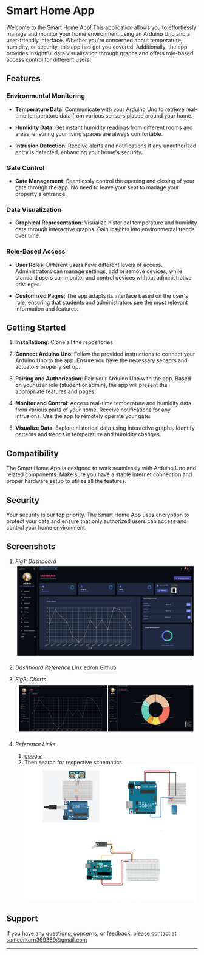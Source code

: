 # Smart Home App

Welcome to the Smart Home App! This application allows you to effortlessly manage and monitor your home environment using an Arduino Uno and a user-friendly interface. Whether you're concerned about temperature, humidity, or security, this app has got you covered. Additionally, the app provides insightful data visualization through graphs and offers role-based access control for different users.

## Features

### Environmental Monitoring

- **Temperature Data**: Communicate with your Arduino Uno to retrieve real-time temperature data from various sensors placed around your home.

- **Humidity Data**: Get instant humidity readings from different rooms and areas, ensuring your living spaces are always comfortable.

- **Intrusion Detection**: Receive alerts and notifications if any unauthorized entry is detected, enhancing your home's security.

### Gate Control

- **Gate Management**: Seamlessly control the opening and closing of your gate through the app. No need to leave your seat to manage your property's entrance.

### Data Visualization

- **Graphical Representation**: Visualize historical temperature and humidity data through interactive graphs. Gain insights into environmental trends over time.

### Role-Based Access

- **User Roles**: Different users have different levels of access. Administrators can manage settings, add or remove devices, while standard users can monitor and control devices without administrative privileges.

- **Customized Pages**: The app adapts its interface based on the user's role, ensuring that students and administrators see the most relevant information and features.

## Getting Started

1. **Installationg**: Clone all the repositories

2. **Connect Arduino Uno**: Follow the provided instructions to connect your Arduino Uno to the app. Ensure you have the necessary sensors and actuators properly set up.

3. **Pairing and Authorization**: Pair your Arduino Uno with the app. Based on your user role (student or admin), the app will present the appropriate features and pages.

4. **Monitor and Control**: Access real-time temperature and humidity data from various parts of your home. Receive notifications for any intrusions. Use the app to remotely operate your gate.

5. **Visualize Data**: Explore historical data using interactive graphs. Identify patterns and trends in temperature and humidity changes.

## Compatibility

The Smart Home App is designed to work seamlessly with Arduino Uno and related components. Make sure you have a stable internet connection and proper hardware setup to utilize all the features.

## Security

Your security is our top priority. The Smart Home App uses encryption to protect your data and ensure that only authorized users can access and control your home environment.



## Screenshots

1. *Fig1: Dashboard*
![Screenshot 1](dashboard.png)

2. *Dashboard Reference Link*
[edroh Github](https://github.com/ed-roh/react-admin-dashboard)

3. *Fig3: Charts*
![Screenshot 2](charts.png)

4. *Reference Links*
   1. [google](www.google.com)
   2. Then search for respective schematics
![Screenshot 3](arduino.png)


## Support

If you have any questions, concerns, or feedback, please contact at sameerkarn369369@gmail.com

---